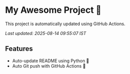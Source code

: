 # My Awesome Project 🚀

This project is automatically updated using GitHub Actions.

_Last updated: 2025-08-14 09:55:07 IST_

## Features
- Auto-update README using Python 🐍
- Auto Git push with GitHub Actions 🤖
